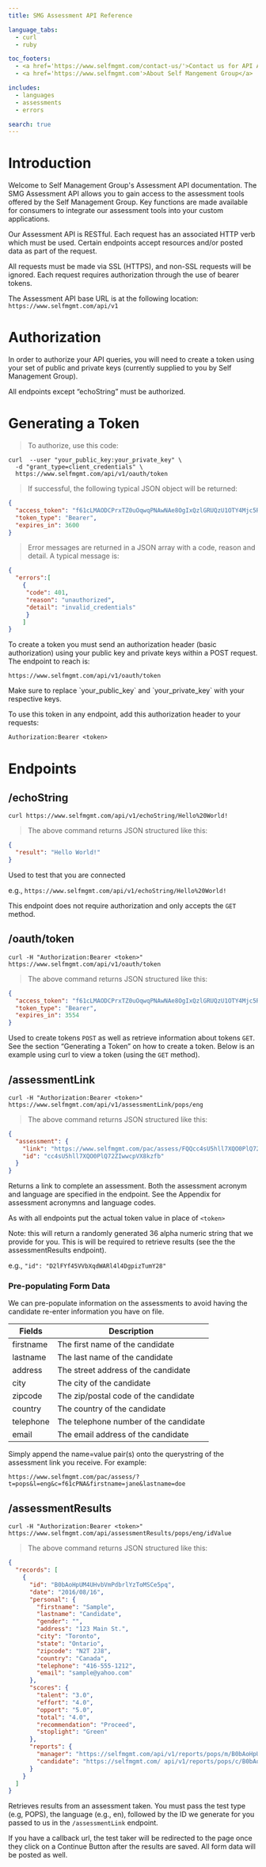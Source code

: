```yaml
---
title: SMG Assessment API Reference

language_tabs:
  - curl
  - ruby

toc_footers:
  - <a href='https://www.selfmgmt.com/contact-us/'>Contact us for API Access</a>
  - <a href='https://www.selfmgmt.com'>About Self Mangement Group</a>

includes:
  - languages
  - assessments
  - errors

search: true
---
```


# Introduction

Welcome to Self Management Group's Assessment API documentation. The SMG Assessment API allows you to gain access to the assessment tools offered by the Self Management Group.  Key functions are made available for consumers to integrate our assessment tools into your custom applications.

Our Assessment API is RESTful. Each request has an associated HTTP verb which must be used. Certain endpoints accept resources and/or posted data as part of the request.

All requests must be made via SSL (HTTPS), and non-SSL requests will be ignored.  Each request requires authorization through the use of bearer tokens.

The Assessment API base URL is at the following location: `https://www.selfmgmt.com/api/v1`

# Authorization

In order to authorize your API queries, you will need to create a token using your set of public and private keys (currently supplied to you by Self Management Group).

<aside class="notice">
All endpoints except “echoString” must be authorized.
</aside>

# Generating a Token

> To authorize, use this code:

```shell
curl  --user "your_public_key:your_private_key" \
  -d "grant_type=client_credentials" \
  https://www.selfmgmt.com/api/v1/oauth/token
```

> If successful, the following typical JSON object will be returned:

```json
{
  "access_token": "f61cLMAODCPrxTZ0uOqwqPNAwNAe8OgIxQzlGRUQzU1OTY4Mjc5RkQxMEI5QkMyNEJERjc3QTczNw",
  "token_type": "Bearer",
  "expires_in": 3600
}
```

> Error messages are returned in a JSON array with a code, reason and detail. A typical message is:

```json
{
  "errors":[
    {
     "code": 401,
     "reason": "unauthorized",
     "detail": "invalid_credentials"
     }
    ]
}
```

To create a token you must send an authorization header (basic authorization) using your public key and private keys within a POST request.  The endpoint to reach is:

`https://www.selfmgmt.com/api/v1/oauth/token`

<aside class="notice">
Make sure to replace `your_public_key` and `your_private_key` with your respective keys.
</aside>

To use this token in any endpoint, add this authorization header to your requests:

`Authorization:Bearer <token>`

# Endpoints

## /echoString

```shell
curl https://www.selfmgmt.com/api/v1/echoString/Hello%20World!
```
> The above command returns JSON structured like this:

```json
{
  "result": "Hello World!"
}
```

Used to test that you are connected

e.g., `https://www.selfmgmt.com/api/v1/echoString/Hello%20World!`

This endpoint does not require authorization and only accepts the `GET` method.

## /oauth/token

```shell
curl -H "Authorization:Bearer <token>" https://www.selfmgmt.com/api/v1/oauth/token
```
> The above command returns JSON structured like this:

```json
{
  "access_token": "f61cLMAODCPrxTZ0uOqwqPNAwNAe8OgIxQzlGRUQzU1OTY4Mjc5RkQxMEI5QkMyNEJERjc3QTczNw",
  "token_type": "Bearer",
  "expires_in": 3554
}
```

Used to create tokens `POST` as well as retrieve information about tokens `GET`.  See the section “Generating a Token” on how to create a token.  Below is an example using curl to view a token (using the `GET` method).

## /assessmentLink

```shell
curl -H "Authorization:Bearer <token>" https://www.selfmgmt.com/api/v1/assessmentLink/pops/eng
```
> The above command returns JSON structured like this:

```json
{
  "assessment": {
    "link": "https://www.selfmgmt.com/pac/assess/FQQcc4sU5hll7XQO0PlQ72ZIwwcpVX8kzfb",
    "id": "cc4sU5hll7XQO0PlQ72ZIwwcpVX8kzfb"
  }
}
```

Returns a link to complete an assessment. Both the assessment acronym and language are specified in the endpoint. See the Appendix for assessment acronymns and language codes.

<aside class="notice">
As with all endpoints put the actual token value in place of <code>&lt;token&gt;</code>
</aside>

Note: this will return a randomly generated 36 alpha numeric string that we provide for you.  This is will be required to retrieve results (see the the assessmentResults endpoint).

e.g., `"id": "D2lFYf45VVbXqdWARl4l4DgpizTumY28"`

### Pre-populating Form Data

We can pre-populate information on the assessments to avoid having the candidate re-enter information you have on file.

Fields | Description
------ | -----------
firstname | The first name of the candidate
lastname | The last name of the candidate
address | The street address of the candidate
city | The city of the candidate
zipcode | The zip/postal code of the candidate
country | The country of the candidate
telephone | The telephone number of the candidate
email | The email address of the candidate

Simply append the name=value pair(s) onto the querystring of the assessment link you receive. For example:

`https://www.selfmgmt.com/pac/assess/?t=pops&l=eng&c=f61cPNA&firstname=jane&lastname=doe`

## /assessmentResults

```shell
curl -H "Authorization:Bearer <token>"  https://www.selfmgmt.com/api/assessmentResults/pops/eng/idValue
```
> The above command returns JSON structured like this:

```json
{
  "records": [
    {
      "id": "B0bAoHpUM4UHvbVmPdbrlYzToMSCe5pq",
      "date": "2016/08/16",
      "personal": {
        "firstname": "Sample",
        "lastname": "Candidate",
        "gender": "",
        "address": "123 Main St.",
        "city": "Toronto",
        "state": "Ontario",
        "zipcode": "N2T 2J8",
        "country": "Canada",
        "telephone": "416-555-1212",
        "email": "sample@yahoo.com"
      },
      "scores": {
        "talent": "3.0",
        "effort": "4.0",
        "opport": "5.0",
        "total": "4.0",
        "recommendation": "Proceed",
        "stoplight": "Green"
      },
      "reports": {
        "manager": "https://selfmgmt.com/api/v1/reports/pops/m/B0bAoHpUM4UHvbVmPdbrlYzToMSCe5pq",
        "candidate": "https://selfmgmt.com/ api/v1/reports/pops/c/B0bAoHpUM4UHvbVmPdbrlYzToMSCe5pq"
      }
    }
  ]
}
```

Retrieves results from an assessment taken.  You must pass the test type (e.g, POPS), the language (e.g., en), followed by the ID we generate for you passed to us in the `/assessmentLink` endpoint.

If you have a callback url, the test taker will be redirected to the page once they click on a Continue Button after the results are saved.  All form data will be posted as well.

